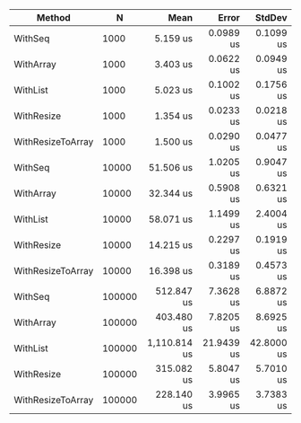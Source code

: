 | Method            | N      | Mean         | Error      | StdDev     |
|------------------ |------- |-------------:|-----------:|-----------:|
| WithSeq           | 1000   |     5.159 us |  0.0989 us |  0.1099 us |
| WithArray         | 1000   |     3.403 us |  0.0622 us |  0.0949 us |
| WithList          | 1000   |     5.023 us |  0.1002 us |  0.1756 us |
| WithResize        | 1000   |     1.354 us |  0.0233 us |  0.0218 us |
| WithResizeToArray | 1000   |     1.500 us |  0.0290 us |  0.0477 us |
| WithSeq           | 10000  |    51.506 us |  1.0205 us |  0.9047 us |
| WithArray         | 10000  |    32.344 us |  0.5908 us |  0.6321 us |
| WithList          | 10000  |    58.071 us |  1.1499 us |  2.4004 us |
| WithResize        | 10000  |    14.215 us |  0.2297 us |  0.1919 us |
| WithResizeToArray | 10000  |    16.398 us |  0.3189 us |  0.4573 us |
| WithSeq           | 100000 |   512.847 us |  7.3628 us |  6.8872 us |
| WithArray         | 100000 |   403.480 us |  7.8205 us |  8.6925 us |
| WithList          | 100000 | 1,110.814 us | 21.9439 us | 42.8000 us |
| WithResize        | 100000 |   315.082 us |  5.8047 us |  5.7010 us |
| WithResizeToArray | 100000 |   228.140 us |  3.9965 us |  3.7383 us |